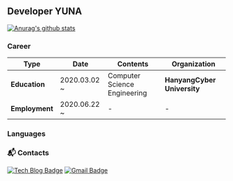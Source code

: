 ## Developer YUNA

[![Anurag's github stats](https://github-readme-stats.vercel.app/api?username=devyuna)](https://github.com/devyuna/github-readme-stats)

### Career
| **Type** | **Date** | **Contents** | **Organization** |   
|---|---|---|---|      
| **Education** | 2020.03.02 ~ | Computer Science Engineering | **HanyangCyber University** |   
| **Employment** | 2020.06.22 ~ | - | - |      

### Languages

### 📬 Contacts
  [![Tech Blog Badge](http://img.shields.io/badge/-Tech%20blog-black?style=flat-square&logo=github&link=https://devyuna.github.io/)](https://zzsza.github.io/) [![Gmail Badge](https://img.shields.io/badge/Gmail-d14836?style=flat-square&logo=Gmail&logoColor=white&link=mailto:devyuna030@gmail.com)](mailto:devyuna030@gmail.com)
